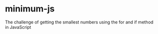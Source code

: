 # minimum-js
The challenge of getting the smallest numbers using the for and if method in JavaScript
